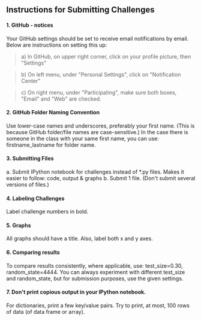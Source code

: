 

## Instructions for Submitting Challenges

#### 1.  GitHub - notices
Your GitHub settings should be set to receive email notifications by email.  Below are instructions on setting this up:

>a) In GitHub, on upper right corner, click on your profile picture, then "Settings"
  
>b) On left menu, under "Personal Settings", click on "Notification Center"

>c) On right menu, under "Participating", make sure both boxes, "Email" and "Web" are checked.

#### 2.  GitHub Folder Naming Convention
Use lower-case names and underscores, preferably your first name.  (This is because GitHub folder/file names are case-sensitive.)  In the case there is someone in the class with your same first name, you can use:  firstname_lastname for folder name. 

#### 3.  Submitting Files
a.  Submit IPython notebook for challenges instead of *.py files.  Makes it easier to follow:  code, output & graphs
b.  Submit 1 file.  (Don't submit several versions of files.)

#### 4.  Labeling Challenges
Label challenge numbers in bold.

#### 5.  Graphs
All graphs should have a title.  Also, label both x and y axes.

#### 6.  Comparing results
To compare results consistently, where applicable, use:  test_size=0.30, random_state=4444.  You can always experiment with different test_size and random_state, but for submission purposes, use the given settings.

#### 7.  Don't print copious output in your IPython notebook.  
For dictionaries, print a few key/value pairs.  Try to print, at most, 100 rows of data (of data frame or array).


 



